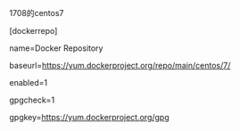 1708的centos7

\[dockerrepo\]

name=Docker Repository

baseurl=https://yum.dockerproject.org/repo/main/centos/7/

enabled=1

gpgcheck=1

gpgkey=https://yum.dockerproject.org/gpg

